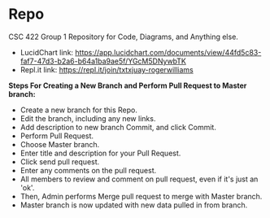 # Repo
CSC 422 Group 1 Repository for Code, Diagrams, and Anything else.

- LucidChart link: https://app.lucidchart.com/documents/view/44fd5c83-faf7-47d3-b2a6-b64a1ba9ae5f/YGcM5DNywbTK
- Repl.it link: https://repl.it/join/txtxjuay-rogerwilliams

**Steps For Creating a New Branch and Perform Pull Request to Master branch:**
- Create a new branch for this Repo.
- Edit the branch, including any new links. 
- Add description to new branch Commit, and click Commit.
- Perform Pull Request.
- Choose Master branch.
- Enter title and description for your Pull Request.
- Click send pull request.
- Enter any comments on the pull request.
- All members to review and comment on pull request, even if it's just an 'ok'.
- Then, Admin performs Merge pull request to merge with Master branch.
- Master branch is now updated with new data pulled in from branch.
